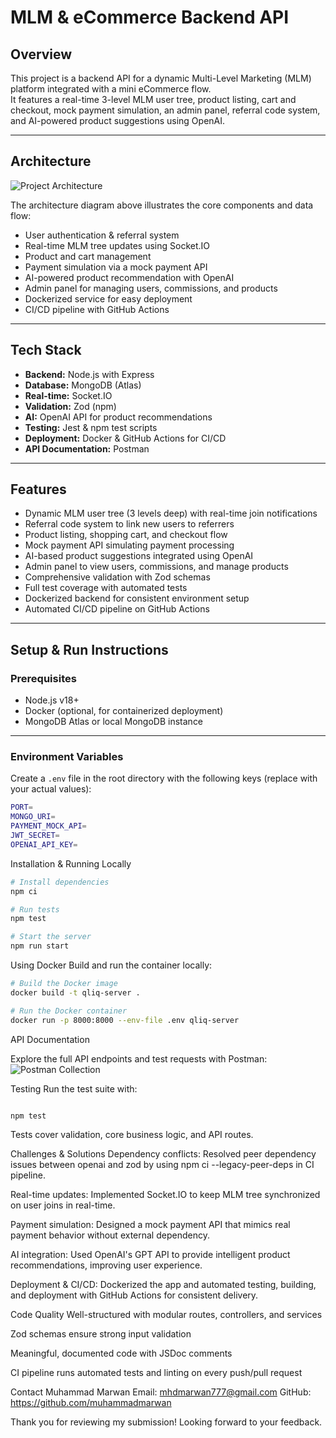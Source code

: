 # MLM & eCommerce Backend API

## Overview

This project is a backend API for a dynamic Multi-Level Marketing (MLM) platform integrated with a mini eCommerce flow.  
It features a real-time 3-level MLM user tree, product listing, cart and checkout, mock payment simulation, an admin panel, referral code system, and AI-powered product suggestions using OpenAI.

---

## Architecture

![Project Architecture](https://drive.google.com/file/d/1JcLqSo1Fuh-zwoHb3z65iWGG3puCKjZk/view?usp=sharing)

The architecture diagram above illustrates the core components and data flow:

- User authentication & referral system  
- Real-time MLM tree updates using Socket.IO  
- Product and cart management  
- Payment simulation via a mock payment API  
- AI-powered product recommendation with OpenAI  
- Admin panel for managing users, commissions, and products  
- Dockerized service for easy deployment  
- CI/CD pipeline with GitHub Actions  

---

## Tech Stack

- **Backend:** Node.js with Express  
- **Database:** MongoDB (Atlas)  
- **Real-time:** Socket.IO  
- **Validation:** Zod (npm)  
- **AI:** OpenAI API for product recommendations  
- **Testing:** Jest & npm test scripts  
- **Deployment:** Docker & GitHub Actions for CI/CD  
- **API Documentation:** Postman  

---

## Features

- Dynamic MLM user tree (3 levels deep) with real-time join notifications  
- Referral code system to link new users to referrers  
- Product listing, shopping cart, and checkout flow  
- Mock payment API simulating payment processing  
- AI-based product suggestions integrated using OpenAI  
- Admin panel to view users, commissions, and manage products  
- Comprehensive validation with Zod schemas  
- Full test coverage with automated tests  
- Dockerized backend for consistent environment setup  
- Automated CI/CD pipeline on GitHub Actions  

---

## Setup & Run Instructions

### Prerequisites

- Node.js v18+  
- Docker (optional, for containerized deployment)  
- MongoDB Atlas or local MongoDB instance  

---

### Environment Variables

Create a `.env` file in the root directory with the following keys (replace with your actual values):

```bash
PORT=
MONGO_URI=
PAYMENT_MOCK_API=
JWT_SECRET=
OPENAI_API_KEY=
```

Installation & Running Locally

```bash
# Install dependencies
npm ci

# Run tests
npm test

# Start the server
npm run start
```

Using Docker
Build and run the container locally:

```bash
# Build the Docker image
docker build -t qliq-server .

# Run the Docker container
docker run -p 8000:8000 --env-file .env qliq-server
```
API Documentation

Explore the full API endpoints and test requests with Postman:
![Postman Collection](https://dark-comet-408041-1.postman.co/workspace/My-Workspace~df63faf1-996b-4b83-8948-ca023d8af90b/collection/39643023-d6ef45ad-4ca1-4117-9ef4-9f47b45660bf?action=share&source=copy-link&creator=39643023)

Testing
Run the test suite with:

```bash

npm test
```
Tests cover validation, core business logic, and API routes.

Challenges & Solutions
Dependency conflicts: Resolved peer dependency issues between openai and zod by using npm ci --legacy-peer-deps in CI pipeline.

Real-time updates: Implemented Socket.IO to keep MLM tree synchronized on user joins in real-time.

Payment simulation: Designed a mock payment API that mimics real payment behavior without external dependency.

AI integration: Used OpenAI's GPT API to provide intelligent product recommendations, improving user experience.

Deployment & CI/CD: Dockerized the app and automated testing, building, and deployment with GitHub Actions for consistent delivery.

Code Quality
Well-structured with modular routes, controllers, and services

Zod schemas ensure strong input validation

Meaningful, documented code with JSDoc comments

CI pipeline runs automated tests and linting on every push/pull request

Contact
Muhammad Marwan
Email: mhdmarwan777@gmail.com
GitHub: https://github.com/muhammadmarwan

Thank you for reviewing my submission! Looking forward to your feedback.